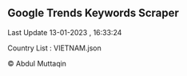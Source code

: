 

## Google Trends Keywords Scraper 
 
Last Update 13-01-2023 , 16:33:24

Country List :
VIETNAM.json



© Abdul Muttaqin 

